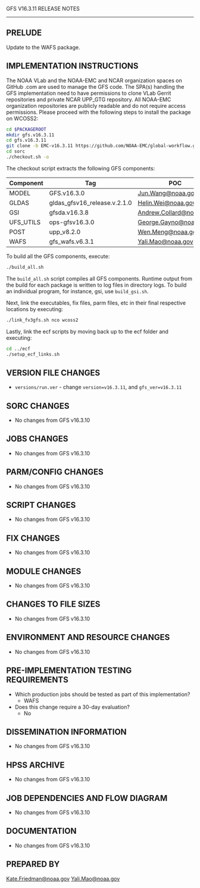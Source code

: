 GFS V16.3.11 RELEASE NOTES

-------
PRELUDE
-------

Update to the WAFS package.

IMPLEMENTATION INSTRUCTIONS
---------------------------

The NOAA VLab and the NOAA-EMC and NCAR organization spaces on GitHub .com are used to manage the GFS code.  The SPA(s) handling the GFS implementation need to have permissions to clone VLab Gerrit repositories and private NCAR UPP_GTG repository. All NOAA-EMC organization repositories are publicly readable and do not require access permissions.  Please proceed with the following steps to install the package on WCOSS2:

```bash
cd $PACKAGEROOT
mkdir gfs.v16.3.11
cd gfs.v16.3.11
git clone -b EMC-v16.3.11 https://github.com/NOAA-EMC/global-workflow.git .
cd sorc
./checkout.sh -o
```

The checkout script extracts the following GFS components:

| Component | Tag         | POC               |
| --------- | ----------- | ----------------- |
| MODEL     | GFS.v16.3.0   | Jun.Wang@noaa.gov |
| GLDAS     | gldas_gfsv16_release.v.2.1.0 | Helin.Wei@noaa.gov |
| GSI       | gfsda.v16.3.8 | Andrew.Collard@noaa.gov |
| UFS_UTILS | ops-gfsv16.3.0 | George.Gayno@noaa.gov |
| POST      | upp_v8.2.0 | Wen.Meng@noaa.gov |
| WAFS      | gfs_wafs.v6.3.1 | Yali.Mao@noaa.gov |

To build all the GFS components, execute:
```bash
./build_all.sh
```
The `build_all.sh` script compiles all GFS components. Runtime output from the build for each package is written to log files in directory logs. To build an individual program, for instance, gsi, use `build_gsi.sh`.

Next, link the executables, fix files, parm files, etc in their final respective locations by executing:
```bash
./link_fv3gfs.sh nco wcoss2
```

Lastly, link the ecf scripts by moving back up to the ecf folder and executing:
```bash
cd ../ecf
./setup_ecf_links.sh
```

VERSION FILE CHANGES
--------------------

* `versions/run.ver` - change `version=v16.3.11`, and  `gfs_ver=v16.3.11`

SORC CHANGES
------------

* No changes from GFS v16.3.10

JOBS CHANGES
------------

* No changes from GFS v16.3.10

PARM/CONFIG CHANGES
-------------------

* No changes from GFS v16.3.10

SCRIPT CHANGES
--------------

* No changes from GFS v16.3.10

FIX CHANGES
-----------

* No changes from GFS v16.3.10

MODULE CHANGES
--------------

* No changes from GFS v16.3.10

CHANGES TO FILE SIZES
---------------------

* No changes from GFS v16.3.10

ENVIRONMENT AND RESOURCE CHANGES
--------------------------------

* No changes from GFS v16.3.10

PRE-IMPLEMENTATION TESTING REQUIREMENTS
---------------------------------------

* Which production jobs should be tested as part of this implementation?
  * WAFS 
* Does this change require a 30-day evaluation?
  * No

DISSEMINATION INFORMATION
-------------------------

* No changes from GFS v16.3.10

HPSS ARCHIVE
------------

* No changes from GFS v16.3.10

JOB DEPENDENCIES AND FLOW DIAGRAM
---------------------------------

* No changes from GFS v16.3.10

DOCUMENTATION
-------------

* No changes from GFS v16.3.10

PREPARED BY
-----------
Kate.Friedman@noaa.gov
Yali.Mao@noaa.gov
